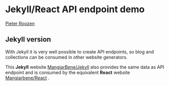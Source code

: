 # Jekyll/React API endpoint demo

[Pieter Roozen](https://roozen.nl)

## Jekyll version

With Jekyll it is very well possible to create API endpoints, so blog and collections can be consumed in other website generators.

This **Jekyll** website [MangiarBene/Jekyll](https://mangiarbeneapi.roozen.nl/) also provides the same data as API endpoint and is consumed by the equivalent **React** website [Mangiarbene/React](https://mangiarbene.roozen.nl) .
